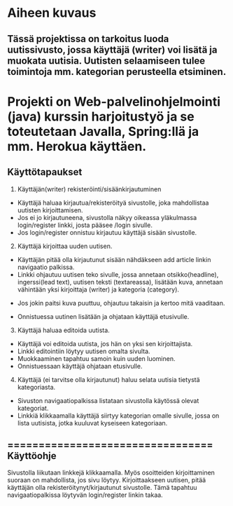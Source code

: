 Aiheen kuvaus
=============================
Tässä projektissa on tarkoitus luoda uutissivusto, jossa käyttäjä (writer) voi lisätä ja
muokata uutisia. Uutisten selaamiseen tulee toimintoja mm. kategorian perusteella
etsiminen.
----------
Projekti on Web-palvelinohjelmointi (java) kurssin harjoitustyö ja se toteutetaan
Javalla, Spring:llä ja mm. Herokua käyttäen.
==============================
Käyttötapaukset
-----------------------
1. Käyttäjän(writer) rekisteröinti/sisäänkirjautuminen
- Käyttäjä haluaa kirjautua/rekisteröityä sivustolle, joka mahdollistaa uutisten kirjoittamisen.
- Jos ei jo kirjautuneena, sivustolla näkyy oikeassa yläkulmassa login/register linkki, josta pääsee /login sivulle.
- Jos login/register onnistuu kirjautuu käyttäjä sisään sivustolle.
2. Käyttäjä kirjoittaa uuden uutisen.
- Käyttäjän pitää olla kirjautunut sisään nähdäkseen add article linkin navigaatio palkissa.
- Linkki ohjautuu uutisen teko sivulle, jossa annetaan otsikko(headline), ingerssi(lead text), uutisen teksti (textareassa), lisätään kuva, annetaan vähintään yksi kirjoittaja (writer) ja kategoria (category).
* Jos jokin paitsi kuva puuttuu, ohjautuu takaisin ja kertoo mitä vaaditaan.
- Onnistuessa uutinen lisätään ja ohjataan käyttäjä etusivulle.
3. Käyttäjä haluaa editoida uutista.
- Käyttäjä voi editoida uutista, jos hän on yksi sen kirjoittajista.
- Linkki editointiin löytyy uutisen omalta sivulta.
- Muokkaaminen tapahtuu samoin kuin uuden luominen.
- Onnistuessaan käyttäjä ohjataan etusivulle.
4. Käyttäjä (ei tarvitse olla kirjautunut) haluu selata uutisia tietystä kategoriasta.
- Sivuston navigaatiopalkissa listataan sivustolla käytössä olevat kategoriat.
- Linkkiä klikkaamalla käyttäjä siirtyy kategorian omalle sivulle, jossa on lista uutisista, jotka kuuluvat kyseiseen kategoriaan.

=================================
Käyttöohje
--------------------
Sivustolla liikutaan linkkejä klikkaamalla. Myös osoitteiden kirjoittaminen suoraan on mahdollista, jos sivu löytyy. Kirjoittaakseen uutisen, pitää käyttäjän olla rekisteröitynyt/kirjautunut sivustolle. Tämä tapahtuu navigaatiopalkissa löytyvän login/register linkin takaa.
